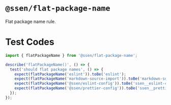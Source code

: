 # `@ssen/flat-package-name`

Flat package name rule.

# Test Codes

<!-- import __tests__/*.test.ts -->

```ts
import { flatPackageName } from '@ssen/flat-package-name';

describe('flatPackageName()', () => {
  test('should flat package names', () => {
    expect(flatPackageName('eslint')).toBe('eslint');
    expect(flatPackageName('markdown-source-import')).toBe('markdown-source-import');
    expect(flatPackageName('@ssen/eslint-config')).toBe('ssen__eslint-config');
    expect(flatPackageName('@ssen/prettier-config')).toBe('ssen__prettier-config');
  });
});

```

<!-- importend -->